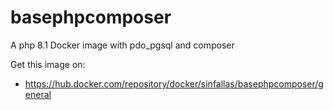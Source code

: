 # basephpcomposer

A php 8.1 Docker image with pdo_pgsql and composer 

Get this image on:

* https://hub.docker.com/repository/docker/sinfallas/basephpcomposer/general
